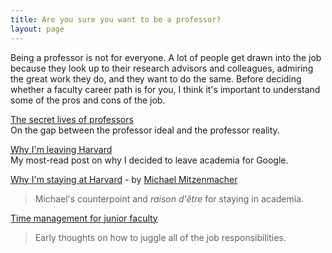 ```yaml
---
title: Are you sure you want to be a professor?
layout: page
---
```


Being a professor is not for everyone. A lot of people get drawn into the job because they look up to their research
advisors and colleagues, admiring the great work they do, and they want to do the same. Before deciding whether a
faculty career path is for you, I think it's important to understand some of the pros and cons of the job.

[The secret lives of professors](http://matt-welsh.blogspot.com/2010/05/secret-lives-of-professors.html)  
    On the gap between the professor ideal and the professor reality.

[Why I'm leaving Harvard](http://matt-welsh.blogspot.com/2010/11/why-im-leaving-harvard.html)  
    My most-read post on why I decided to leave academia for Google.

[Why I'm staying at Harvard](http://matt-welsh.blogspot.com/2010/11/guest-post-why-im-staying-at-harvard-by.html) - by [Michael Mitzenmacher](http://www.eecs.harvard.edu/~michaelm/)

> Michael's counterpoint and *raison d'être* for staying in academia.

[Time management for junior faculty](http://matt-welsh.blogspot.com/2009/02/time-management-for-junior-faculty.html)

> Early thoughts on how to juggle all of the job responsibilities.


